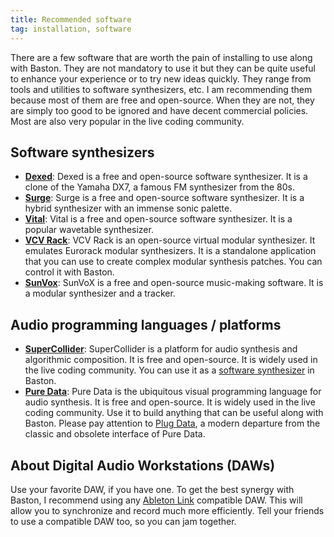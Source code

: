 ```yaml
---
title: Recommended software
tag: installation, software
---
```


There are a few software that are worth the pain of installing to use along with Baston. They are not mandatory to use it but they can be quite useful to enhance your experience or to try new ideas quickly. They range from tools and utilities to software synthesizers, etc. I am recommending them because most of them are free and open-source. When they are not, they are simply too good to be ignored and have decent commercial policies. Most are also very popular in the live coding community.

## Software synthesizers

- **[Dexed](https://asb2m10.github.io/dexed/)**: Dexed is a free and open-source software synthesizer. It is a clone of the Yamaha DX7, a famous FM synthesizer from the 80s.
- **[Surge](https://surge-synthesizer.github.io/)**: Surge is a free and open-source software synthesizer. It is a hybrid synthesizer with an immense sonic palette.
- **[Vital](https://vital.audio/)**: Vital is a free and open-source software synthesizer. It is a popular wavetable synthesizer. 
- **[VCV Rack](https://vcvrack.com/)**: VCV Rack is an open-source virtual modular synthesizer. It emulates Eurorack modular synthesizers. It is a standalone application that you can use to create complex modular synthesis patches. You can control it with Baston.
- **[SunVox](https://warmplace.ru/soft/sunvox/)**: SunVoX is a free and open-source music-making software. It is a modular synthesizer and a tracker. 

## Audio programming languages / platforms

- **[SuperCollider](https://supercollider.github.io/)**: SuperCollider is a platform for audio synthesis and algorithmic composition. It is free and open-source. It is widely used in the live coding community. You can use it as a [software synthesizer](../configuration/supercollider.md) in Baston.
- **[Pure Data](https://puredata.info/)**: Pure Data is the ubiquitous visual programming language for audio synthesis. It is free and open-source. It is widely used in the live coding community. Use it to build anything that can be useful along with Baston. Please pay attention to [Plug Data](https://plugdata.org/), a modern departure from the classic and obsolete interface of Pure Data.

## About Digital Audio Workstations (DAWs)

Use your favorite DAW, if you have one. To get the best synergy with Baston, I recommend using any [Ableton Link](https://www.ableton.com/en/link/products/) compatible DAW. This will allow you to synchronize and record much more efficiently. Tell your friends to use a compatible DAW too, so you can jam together.
